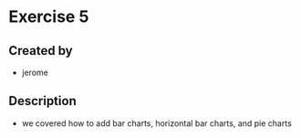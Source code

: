 # Exercise 5

## Created by
- jerome

## Description
- we covered how to add bar charts, horizontal bar charts, and pie charts

